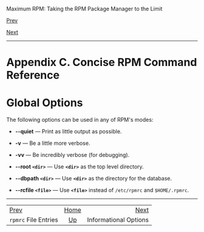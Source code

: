 <div class="NAVHEADER">

Maximum RPM: Taking the RPM Package Manager to the Limit

</div>

[Prev](s1-rpmrc-file-rpmrc-file-entries.html)

[Next](s1-rpm-commands-information-options.html)

-----

<div class="appendix">

# <span id="ch-rpm-commands"></span>Appendix C. Concise RPM Command Reference

<div class="sect1">

# <span id="s1-rpm-commands-global-options">Global Options</span>

The following options can be used in any of RPM's modes:

  - **--quiet** — Print as little output as possible.

  - **-v** — Be a little more verbose.

  - **-vv** — Be incredibly verbose (for debugging).

  - **--root `<dir>`** — Use **`<dir>`** as the top level directory.

  - **--dbpath `<dir>`** — Use **`<dir>`** as the directory for the
    database.

  - **--rcfile `<file>`** — Use **`<file>`** instead of `/etc/rpmrc` and
    `$HOME/.rpmrc`.

</div>

</div>

<div class="NAVFOOTER">

-----

|                                               |                    |                                                  |
| :-------------------------------------------- | :----------------: | -----------------------------------------------: |
| [Prev](s1-rpmrc-file-rpmrc-file-entries.html) | [Home](index.html) | [Next](s1-rpm-commands-information-options.html) |
| `rpmrc` File Entries                          | [Up](p14028.html)  |                            Informational Options |

</div>

